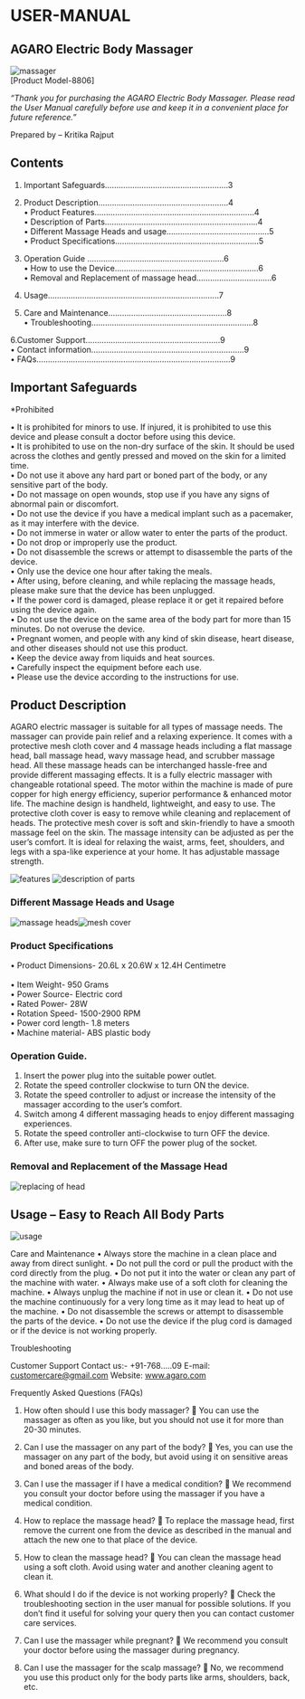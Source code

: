 # USER-MANUAL
## **AGARO Electric Body Massager**
![massager](https://user-images.githubusercontent.com/127011966/228306602-5f416e97-d4e5-422b-ac9b-b8637fc6fb9c.jpg)<br/>
[Product Model-8806]<br/>

*“Thank you for purchasing the AGARO Electric Body Massager. Please read the User Manual carefully before use and keep it in a convenient place for future reference.”*
        
   
  Prepared by – Kritika Rajput
## Contents
1. Important Safeguards………………………………………………3

2. Product Description…………………………………………………4</br>
•	Product Features…………………………………………………………….4</br>
•	Description of Parts………………………………………………………….4</br>
•	Different Massage Heads and usage……………………………………...5</br>
•	Product Specifications………………………………………………………5

3. Operation Guide ……………………………………………………6</br>
•	How to use the Device……………………………………………………...6<br/>
•	Removal and Replacement of massage head……………………………6<br/>

4. Usage………………………………………………………………...7

5. Care and Maintenance…………………………………………….8</br>
•	Troubleshooting……………………………………………………………..8<br/>


6.Customer Support…………………………………………………..9</br>
•	Contact information………………………………………………………….9<br/>
•	FAQs………………………………………………………………………….9

## Important Safeguards

*Prohibited<br/>

•	It is prohibited for minors to use. If injured, it is prohibited to use this device and please consult a doctor before using this device.<br/>
•	It is prohibited to use on the non-dry surface of the skin. It should be used across the clothes and gently pressed and moved on the skin for a limited time.<br/>
•	Do not use it above any hard part or boned part of the body, or any sensitive part of the body.<br/>
•	Do not massage on open wounds, stop use if you have any signs of abnormal pain or discomfort.<br/>
•	Do not use the device if you have a medical implant such as a pacemaker, as it may interfere with the device.<br/>
•	Do not immerse in water or allow water to enter the parts of the product.<br/>
•	Do not drop or improperly use the product.<br/>
•	Do not disassemble the screws or attempt to disassemble the parts of the device.<br/>
•	Only use the device one hour after taking the meals.<br/>
•	After using, before cleaning, and while replacing the massage heads, please make sure that the device has been unplugged.<br/>
•	If the power cord is damaged, please replace it or get it repaired before using the device again.<br/>
•	Do not use the device on the same area of the body part for more than 15 minutes. Do not overuse the device.<br/>
•	Pregnant women, and people with any kind of skin disease, heart disease, and other diseases should not use this product.<br/>
•	Keep the device away from liquids and heat sources.<br/>
•	Carefully inspect the equipment before each use.<br/>
•	Please use the device according to the instructions for use.<br/>
## Product Description

AGARO electric massager is suitable for all types of massage needs. The massager can provide pain relief and a relaxing experience. It comes with a protective mesh cloth cover and 4 massage heads including a flat massage head, ball massage head, wavy massage head, and scrubber massage head. All these massage heads can be interchanged hassle-free and provide different massaging effects. It is a fully electric massager with changeable rotational speed. The motor within the machine is made of pure copper for high energy efficiency, superior performance & enhanced motor life. The machine design is handheld, lightweight, and easy to use. The protective cloth cover is easy to remove while cleaning and replacement of heads. The protective mesh cover is soft and skin-friendly to have a smooth massage feel on the skin. The massage intensity can be adjusted as per the user’s comfort. It is ideal for relaxing the waist, arms, feet, shoulders, and legs with a spa-like experience at your home. It has adjustable massage strength.

![features](https://user-images.githubusercontent.com/127011966/228494211-6b7387d8-50d5-41cb-bf53-52bfbf8ed652.png)
![description of parts](https://user-images.githubusercontent.com/127011966/228494358-12ebce55-fdd6-4056-abec-bdbf8f01370b.png)

### Different Massage Heads and Usage

![massage heads](https://user-images.githubusercontent.com/127011966/228494894-c9d0db13-1268-4c9f-9d24-ea04b4819bf5.png)![mesh cover](https://user-images.githubusercontent.com/127011966/228495049-9e2ab72c-3bc6-4c72-8b78-dc919f4644aa.png)

 
 



### Product Specifications
•	Product Dimensions- 20.6L x 20.6W x 12.4H Centimetre<br/>	
•       Item Weight- 950 Grams<br/>
•	Power Source- Electric cord<br/>
•	Rated Power- 28W<br/>
•	Rotation Speed- 1500-2900 RPM<br/>
•	Power cord length- 1.8 meters<br/>
•	Machine material- ABS plastic body




### Operation Guide.
1.	Insert the power plug into the suitable power outlet.
2.	Rotate the speed controller clockwise to turn ON the device.
3.	Rotate the speed controller to adjust or increase the intensity of the massager according to the user’s comfort.
4.	Switch among 4 different massaging heads to enjoy different massaging experiences.
5.	Rotate the speed controller anti-clockwise to turn OFF the device.
6.	After use, make sure to turn OFF the power plug of the socket.

### Removal and Replacement of the Massage Head
![replacing of head](https://user-images.githubusercontent.com/127011966/228493636-06f67848-3c3f-4ea0-b959-1b2ff1909683.png)

## Usage – Easy to Reach All Body Parts
![usage](https://user-images.githubusercontent.com/127011966/228493902-913a6b7b-1f7f-44cf-a5dd-4d484d6cd4f5.png)


 



  






Care and Maintenance
•	Always store the machine in a clean place and away from direct sunlight.
•	Do not pull the cord or pull the product with the cord directly from the plug.
•	Do not put it into the water or clean any part of the machine with water.
•	Always make use of a soft cloth for cleaning the machine.
•	Always unplug the machine if not in use or clean it.
•	Do not use the machine continuously for a very long time as it may lead to heat up of the machine.
•	Do not disassemble the screws or attempt to disassemble the parts of the device.
•	Do not use the device if the plug cord is damaged or if the device is not working properly.


Troubleshooting
















Customer Support
Contact us:- +91-768…..09
E-mail: customercare@gmail.com
Website: www.agaro.com

Frequently Asked Questions (FAQs)

1. How often should I use this body massager?
 You can use the massager as often as you like, but you should not use it for more than 20-30 minutes.

2. Can I use the massager on any part of the body?
 Yes, you can use the massager on any part of the body, but avoid using it on sensitive areas and boned areas of the body.

3. Can I use the massager if I have a medical condition?
 We recommend you consult your doctor before using the massager if you have a medical condition.

4. How to replace the massage head?
 To replace the massage head, first remove the current one from the device as described in the manual and attach the new one to that place of the device.

5. How to clean the massage head?
 You can clean the massage head using a soft cloth. Avoid using water and another cleaning agent to clean it.

6. What should I do if the device is not working properly?
 Check the troubleshooting section in the user manual for possible solutions. If you don’t find it useful for solving your query then you can contact customer care services.

7. Can I use the massager while pregnant?
 We recommend you consult your doctor before using the massager during pregnancy.

8. Can I use the massager for the scalp massage?
 No, we recommend you use this product only for the body parts like arms, shoulders, back, etc.
















